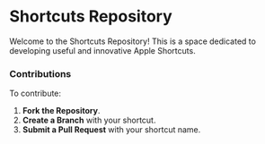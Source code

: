 # Shortcuts Repository

Welcome to the Shortcuts Repository! This is a space dedicated to developing useful and innovative Apple Shortcuts.

### Contributions

To contribute:

1. **Fork the Repository**.
2. **Create a Branch** with your shortcut.
3. **Submit a Pull Request** with your shortcut name.
